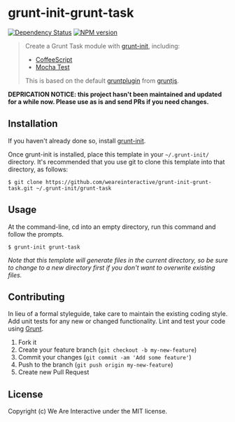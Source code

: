 # grunt-init-grunt-task

[![Dependency Status](https://gemnasium.com/weareinteractive/grunt-init-grunt-task.png)](https://gemnasium.com/weareinteractive/grunt-init-grunt-task)
[![NPM version](https://badge.fury.io/js/grunt-init-grunt-task.png)](http://badge.fury.io/js/grunt-init-grunt-task)

> Create a Grunt Task module with [grunt-init][], including:
> * [CoffeeScript](http://coffeescript.org/)
> * [Mocha Test](http://visionmedia.github.io/mocha/)
>
> This is based on the default [gruntplugin](https://github.com/gruntjs/grunt-init-gruntplugin) from [gruntjs](http://gruntjs.com).

[grunt-init]: http://gruntjs.com/project-scaffolding

**DEPRICATION NOTICE: this project hasn't been maintained and updated for a while now. Please use as is and send PRs if you need changes.**

## Installation

If you haven't already done so, install [grunt-init][].

Once grunt-init is installed, place this template in your `~/.grunt-init/`
directory. It's recommended that you use git to clone this template into that
directory, as follows:

```
$ git clone https://github.com/weareinteractive/grunt-init-grunt-task.git ~/.grunt-init/grunt-task
```

## Usage

At the command-line, cd into an empty directory, run this command and follow
the prompts.

```
$ grunt-init grunt-task
```

*Note that this template will generate files in the current directory, so be
sure to change to a new directory first if you don't want to overwrite existing
files.*

## Contributing

In lieu of a formal styleguide, take care to maintain the existing coding style. Add unit tests for any new or changed functionality. Lint and test your code using [Grunt](http://gruntjs.com/).

1. Fork it
2. Create your feature branch (`git checkout -b my-new-feature`)
3. Commit your changes (`git commit -am 'Add some feature'`)
4. Push to the branch (`git push origin my-new-feature`)
5. Create new Pull Request

## License
Copyright (c) We Are Interactive under the MIT license.